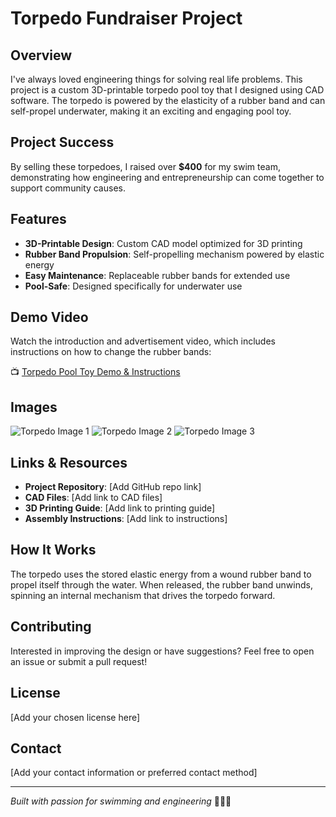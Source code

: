 # Torpedo Fundraiser Project

## Overview

I've always loved engineering things for solving real life problems. This project is a custom 3D-printable torpedo pool toy that I designed using CAD software. The torpedo is powered by the elasticity of a rubber band and can self-propel underwater, making it an exciting and engaging pool toy.

## Project Success

By selling these torpedoes, I raised over **$400** for my swim team, demonstrating how engineering and entrepreneurship can come together to support community causes.

## Features

- **3D-Printable Design**: Custom CAD model optimized for 3D printing
- **Rubber Band Propulsion**: Self-propelling mechanism powered by elastic energy
- **Easy Maintenance**: Replaceable rubber bands for extended use
- **Pool-Safe**: Designed specifically for underwater use

## Demo Video

Watch the introduction and advertisement video, which includes instructions on how to change the rubber bands:

📺 [Torpedo Pool Toy Demo & Instructions](https://www.youtube.com/watch?v=7xv1Zauf7r4)

## Images

<!-- Add your project images here -->

![Torpedo Image 1](link-to-image-1)
![Torpedo Image 2](link-to-image-2)
![Torpedo Image 3](link-to-image-3)

## Links & Resources

- **Project Repository**: [Add GitHub repo link]
- **CAD Files**: [Add link to CAD files]
- **3D Printing Guide**: [Add link to printing guide]
- **Assembly Instructions**: [Add link to instructions]

## How It Works

The torpedo uses the stored elastic energy from a wound rubber band to propel itself through the water. When released, the rubber band unwinds, spinning an internal mechanism that drives the torpedo forward.

## Contributing

Interested in improving the design or have suggestions? Feel free to open an issue or submit a pull request!

## License

[Add your chosen license here]

## Contact

[Add your contact information or preferred contact method]

---

*Built with passion for swimming and engineering* 🏊‍♂️🔧
